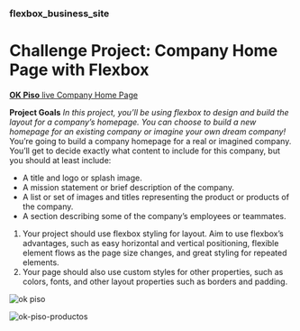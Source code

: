 ### flexbox_business_site
# Challenge Project: Company Home Page with Flexbox

[__OK Piso__ live Company Home Page](https://okpiso.es)

__Project Goals__
_In this project, you’ll be using flexbox to design and build the layout for a company’s homepage. You can choose to build a new homepage for an existing company or imagine your own dream company!​_
You’re going to build a company homepage for a real or imagined company. You’ll get to decide exactly what content to include for this company, but you should at least include:

* A title and logo or splash image.
* A mission statement or brief description of the company.
* A list or set of images and titles representing the product or products of the company.
* A section describing some of the company’s employees or teammates.

1. Your project should use flexbox styling for layout. Aim to use flexbox’s advantages, such as easy horizontal and vertical positioning, flexible element flows as the page size changes, and great styling for repeated elements.
2. Your page should also use custom styles for other properties, such as colors, fonts, and other layout properties such as borders and padding.

![ok piso](https://github.com/mtapirina/flexbox_business_site/assets/116927372/2aa68a18-b065-4f9e-8ca7-c3b52477928f)

![ok-piso-productos](https://github.com/mtapirina/flexbox_business_site/assets/116927372/3024d43f-f40f-46ba-bf29-a74811423475)


